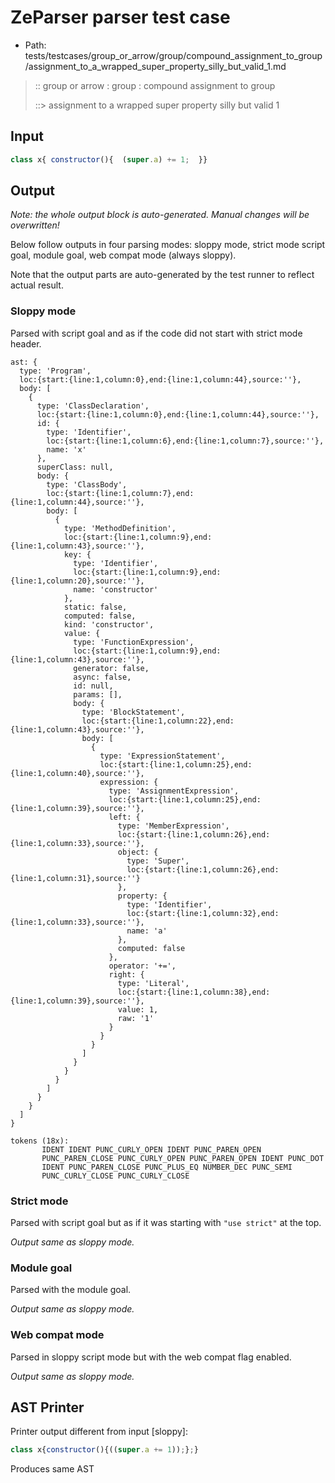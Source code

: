 # ZeParser parser test case

- Path: tests/testcases/group_or_arrow/group/compound_assignment_to_group/assignment_to_a_wrapped_super_property_silly_but_valid_1.md

> :: group or arrow : group : compound assignment to group
>
> ::> assignment to a wrapped super property silly but valid 1

## Input

`````js
class x{ constructor(){  (super.a) += 1;  }}
`````

## Output

_Note: the whole output block is auto-generated. Manual changes will be overwritten!_

Below follow outputs in four parsing modes: sloppy mode, strict mode script goal, module goal, web compat mode (always sloppy).

Note that the output parts are auto-generated by the test runner to reflect actual result.

### Sloppy mode

Parsed with script goal and as if the code did not start with strict mode header.

`````
ast: {
  type: 'Program',
  loc:{start:{line:1,column:0},end:{line:1,column:44},source:''},
  body: [
    {
      type: 'ClassDeclaration',
      loc:{start:{line:1,column:0},end:{line:1,column:44},source:''},
      id: {
        type: 'Identifier',
        loc:{start:{line:1,column:6},end:{line:1,column:7},source:''},
        name: 'x'
      },
      superClass: null,
      body: {
        type: 'ClassBody',
        loc:{start:{line:1,column:7},end:{line:1,column:44},source:''},
        body: [
          {
            type: 'MethodDefinition',
            loc:{start:{line:1,column:9},end:{line:1,column:43},source:''},
            key: {
              type: 'Identifier',
              loc:{start:{line:1,column:9},end:{line:1,column:20},source:''},
              name: 'constructor'
            },
            static: false,
            computed: false,
            kind: 'constructor',
            value: {
              type: 'FunctionExpression',
              loc:{start:{line:1,column:9},end:{line:1,column:43},source:''},
              generator: false,
              async: false,
              id: null,
              params: [],
              body: {
                type: 'BlockStatement',
                loc:{start:{line:1,column:22},end:{line:1,column:43},source:''},
                body: [
                  {
                    type: 'ExpressionStatement',
                    loc:{start:{line:1,column:25},end:{line:1,column:40},source:''},
                    expression: {
                      type: 'AssignmentExpression',
                      loc:{start:{line:1,column:25},end:{line:1,column:39},source:''},
                      left: {
                        type: 'MemberExpression',
                        loc:{start:{line:1,column:26},end:{line:1,column:33},source:''},
                        object: {
                          type: 'Super',
                          loc:{start:{line:1,column:26},end:{line:1,column:31},source:''}
                        },
                        property: {
                          type: 'Identifier',
                          loc:{start:{line:1,column:32},end:{line:1,column:33},source:''},
                          name: 'a'
                        },
                        computed: false
                      },
                      operator: '+=',
                      right: {
                        type: 'Literal',
                        loc:{start:{line:1,column:38},end:{line:1,column:39},source:''},
                        value: 1,
                        raw: '1'
                      }
                    }
                  }
                ]
              }
            }
          }
        ]
      }
    }
  ]
}

tokens (18x):
       IDENT IDENT PUNC_CURLY_OPEN IDENT PUNC_PAREN_OPEN
       PUNC_PAREN_CLOSE PUNC_CURLY_OPEN PUNC_PAREN_OPEN IDENT PUNC_DOT
       IDENT PUNC_PAREN_CLOSE PUNC_PLUS_EQ NUMBER_DEC PUNC_SEMI
       PUNC_CURLY_CLOSE PUNC_CURLY_CLOSE
`````

### Strict mode

Parsed with script goal but as if it was starting with `"use strict"` at the top.

_Output same as sloppy mode._

### Module goal

Parsed with the module goal.

_Output same as sloppy mode._

### Web compat mode

Parsed in sloppy script mode but with the web compat flag enabled.

_Output same as sloppy mode._

## AST Printer

Printer output different from input [sloppy]:

````js
class x{constructor(){((super.a += 1));};}
````

Produces same AST
